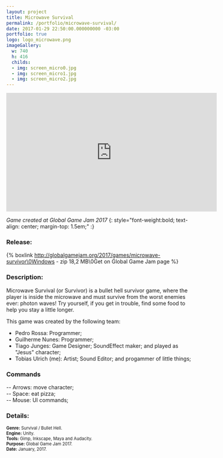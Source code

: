 ```yaml
---
layout: project
title: Microwave Survival
permalink: /portfolio/microwave-survival/
date: 2017-01-29 22:50:00.000000000 -03:00
portfolio: true
logo: logo_microwave.png
imageGallery:
  w: 740
  h: 416
  childs:
  - img: screen_micro0.jpg
  - img: screen_micro1.jpg
  - img: screen_micro2.jpg
---
```


<div class="video-container widevideo">
<iframe width="560" height="315" src="https://www.youtube.com/embed/Yk0xPwwjWhg" frameborder="0" allowfullscreen></iframe>
</div>


_Game created at Global Game Jam 2017_
{: style="font-weight:bold; text-align: center; margin-top: 1.5em;" :}

### Release:

{% boxlink http://globalgamejam.org/2017/games/microwave-survivor\0Windows - zip 18,2 MB\0Get on Global Game Jam page %}

### Description:

Microwave Survival (or Survivor) is a bullet hell survivor game, where the player is inside the microwave and must survive from the worst enemies ever: photon waves! Try yourself, if you get in trouble, find some food to help you stay a little longer.

This game was created by the following team:<br>
- Pedro Rossa: Programmer;<br>
- Guilherme Nunes: Programmer;<br>
- Tiago Junges: Game Designer; SoundEffect maker; and played as "Jesus" character;<br>
- Tobias Ulrich (me): Artist; Sound Editor; and progammer of little things;<br>

### Commands

-- Arrows: move character;<br>
-- Space: eat pizza;<br>
-- Mouse: UI commands;<br>

### Details:

<p style="font-size:0.8em">
<strong>Genre:</strong> Survival / Bullet Hell.<br>
<strong>Engine:</strong> Unity.<br>
<strong>Tools:</strong> Gimp, Inkscape, Maya and Audacity.<br>
<strong>Purpose:</strong> Global Game Jam 2017.<br>
<strong>Date:</strong> January, 2017.<br>
</p>
